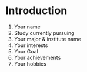 # Introduction
1. Your name
2. Study currently pursuing
3. Your major & institute name
4. Your interests
5. Your Goal
6. Your achievements
7. Your hobbies  
